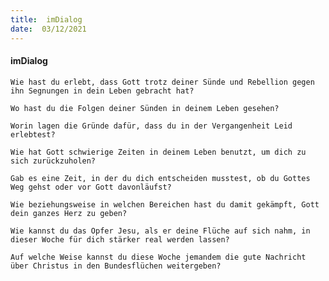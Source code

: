 ```yaml
---
title:  imDialog
date:  03/12/2021
---
```


#### imDialog

`Wie hast du erlebt, dass Gott trotz deiner Sünde und Rebellion gegen ihn Segnungen in dein Leben gebracht hat?`

`Wo hast du die Folgen deiner Sünden in deinem Leben gesehen?`

`Worin lagen die Gründe dafür, dass du in der Vergangenheit Leid erlebtest?`

`Wie hat Gott schwierige Zeiten in deinem Leben benutzt, um dich zu sich zurückzuholen?`

`Gab es eine Zeit, in der du dich entscheiden musstest, ob du Gottes Weg gehst oder vor Gott davonläufst?`

`Wie beziehungsweise in welchen Bereichen hast du damit gekämpft, Gott dein ganzes Herz zu geben?`

`Wie kannst du das Opfer Jesu, als er deine Flüche auf sich nahm, in dieser Woche für dich stärker real werden lassen?`

`Auf welche Weise kannst du diese Woche jemandem die gute Nachricht über Christus in den Bundesflüchen weitergeben?`
